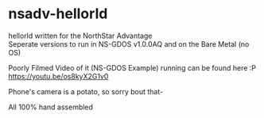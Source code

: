 # nsadv-hellorld
hellorld written for the NorthStar Advantage  
Seperate versions to run in NS-GDOS v1.0.0AQ and on the Bare Metal (no OS)

Poorly Filmed Video of it (NS-GDOS Example) running can be found here :P
<https://youtu.be/os8kyX2G1v0>

Phone's camera is a potato, so sorry bout that-

All 100% hand assembled
